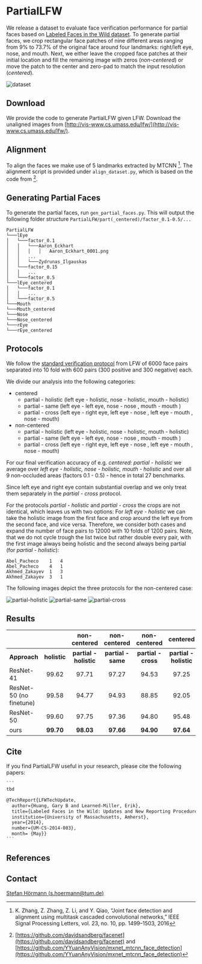 # PartialLFW

We release a dataset to evaluate face verification performance for partial faces based on [Labeled Faces in the Wild dataset](http://vis-www.cs.umass.edu/lfw/). To generate partial faces, we crop rectangular face patches of nine different areas ranging from 9% to 73.7% of the original face around four landmarks: right/left eye, nose, and mouth. Next, we either leave the cropped face patches at their initial location and fill the remaining image with zeros (*non-centered*) or move the patch to the center and zero-pad to match the input resolution (*centered*). 

![dataset](https://github.com/stefhoer/partiallfw/raw/main/resources/dataset.png)

## Download

We provide the code to generate PartialLFW given LFW. Download the unaligned images from [http://vis-www.cs.umass.edu/lfw/](http://vis-www.cs.umass.edu/lfw/).

## Alignment

To align the faces we make use of 5 landmarks extracted by MTCNN [^1].  The alignment script is provided under  `align_dataset.py`, which is based on the code from  [^2].


## Generating Partial Faces

To generate the partial faces, run `gen_partial_faces.py`.  This will output the following folder structure `PartialLFW/part(_centered)/factor_0.1-0.5/...`

```shell
PartialLFW
└───lEye
│   └───factor_0.1
│   │   └───Aaron_Eckhart
│   │   │   │   Aaron_Eckhart_0001.png
│   │   ...
│   │   └───Zydrunas_Ilgauskas
│   └───factor_0.15
│   │   ...
│   └───factor_0.5
└───lEye_centered
│   └───factor_0.1
│   │   ...
│   └───factor_0.5
└───Mouth
└───Mouth_centered
└───Nose
└───Nose_centered
└───rEye
└───rEye_centered
```

## Protocols

We follow the [standard verification protocol](http://vis-www.cs.umass.edu/lfw/pairs.txt) from LFW of 6000 face pairs separated into 10 fold with 600 pairs (300 positive and 300 negative) each.

We divide our analysis into the following categories:

- centered
  - partial - holistic (left eye - holistic, nose - holistic, mouth - holistic)
  - partial - same (left eye - left eye, nose - nose , mouth - mouth )
  - partial - cross (left eye - right eye, left eye - nose , left eye - mouth , nose - mouth)
- non-centered
  - partial - holistic (left eye - holistic, nose - holistic, mouth - holistic)
  - partial - same (left eye - left eye, nose - nose , mouth - mouth )
  - partial - cross (left eye - right eye, left eye - nose , left eye - mouth , nose - mouth)

For our final verification accuracy of e.g. *centered: partial - holistic* we average over *left eye - holistic, nose - holistic, mouth - holistic* and over all 9 non-occluded areas (factors 0.1 - 0.5) - hence in total 27 benchmarks.

Since left eye and right eye contain substantial overlap and we only treat them separately in the *partial - cross* protocol.  

For the protocols *partial - holistic* and *partial - cross* the crops are not identical, which leaves us with two options: For *left eye - holistic* we can take the holistic image from the first face and crop around the left eye from the second face, and vice versa. Therefore, we consider both cases and expand the number of face pairs to 12000 with 10 folds of 1200 pairs. Note, that we do not cycle trough the list twice but rather double every pair, with the first image always being holistic and the second always being partial (for *partial - holistic*):

```shell
Abel_Pacheco	1	4
Abel_Pacheco	4	1
Akhmed_Zakayev	1	3
Akhmed_Zakayev	3	1
```

 The following images depict the three protocols for the non-centered case:

![partial-holistic](https://github.com/stefhoer/partiallfw/raw/main/resources/partial-holistic.png)  ![partial-same](https://github.com/stefhoer/partiallfw/raw/main/resources/partial-same.png)  ![partial-cross](https://github.com/stefhoer/partiallfw/raw/main/resources/partial-cross.png)

## Results

|                         |              |      non-centered      |    non-centered    |    non-centered     |        centered        |      centered      |      centered       |
| ----------------------- | :----------: | :--------------------: | :----------------: | :-----------------: | :--------------------: | :----------------: | :-----------------: |
| **Approach**            | **holistic** | **partial - holistic** | **partial - same** | **partial - cross** | **partial - holistic** | **partial - same** | **partial - cross** |
| ResNet-41               |    99.62     |         97.71          |       97.27        |        94.53        |         97.25          |       96.80        |        93.56        |
| ResNet-50 (no finetune) |    99.58     |         94.77          |       94.93        |        88.85        |         92.05          |       92.47        |        83.92        |
| ResNet-50               |    99.60     |         97.75          |       97.36        |        94.80        |         95.48          |       94.72        |        89.60        |
| ours                    |  **99.70**   |       **98.03**        |     **97.66**      |      **94.90**      |       **97.64**        |     **97.16**      |      **93.87**      |


## Cite

If you find PartialLFW useful in your research, please cite the following papers:

~~~tex
```
tbd

@TechReport{LFWTechUpdate,
  author={Huang, Gary B and Learned-Miller, Erik},
  title={Labeled Faces in the Wild: Updates and New Reporting Procedures},
  institution={University of Massachusetts, Amherst},
  year={2014},
  number={UM-CS-2014-003},
  month= {May}}
```
~~~

## References

[^1]: K. Zhang, Z. Zhang, Z. Li, and Y. Qiao, “Joint face detection and alignment using multitask cascaded convolutional networks,” IEEE Signal Processing Letters, vol. 23, no. 10, pp. 1499–1503, 2016
[^2]: [https://github.com/davidsandberg/facenet](https://github.com/davidsandberg/facenet) and [https://github.com/YYuanAnyVision/mxnet_mtcnn_face_detection](https://github.com/YYuanAnyVision/mxnet_mtcnn_face_detection)



## Contact

[Stefan Hörmann (s.hoermann@tum.de)](mailto:s.hoermann@tum.de)

